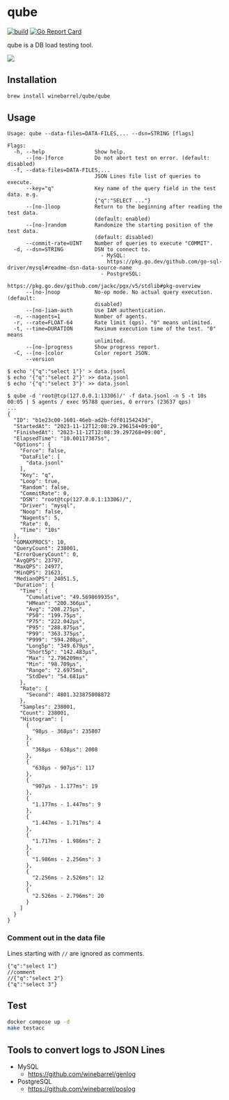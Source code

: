 # qube

[![build](https://github.com/winebarrel/qube/actions/workflows/test.yml/badge.svg)](https://github.com/winebarrel/qube/actions/workflows/test.yml)
[![Go Report Card](https://goreportcard.com/badge/github.com/winebarrel/qube)](https://goreportcard.com/report/github.com/winebarrel/qube)

qube is a DB load testing tool.

![](https://github.com/user-attachments/assets/ad0078d7-ec2d-4976-b0c3-836e05e557db)

## Installation

```sh
brew install winebarrel/qube/qube
```

## Usage

```
Usage: qube --data-files=DATA-FILES,... --dsn=STRING [flags]

Flags:
  -h, --help                Show help.
      --[no-]force          Do not abort test on error. (default: disabled)
  -f, --data-files=DATA-FILES,...
                            JSON Lines file list of queries to execute.
      --key="q"             Key name of the query field in the test data. e.g.
                            {"q":"SELECT ..."}
      --[no-]loop           Return to the beginning after reading the test data.
                            (default: enabled)
      --[no-]random         Randomize the starting position of the test data.
                            (default: disabled)
      --commit-rate=UINT    Number of queries to execute "COMMIT".
  -d, --dsn=STRING          DSN to connect to.
                              - MySQL:
                                https://pkg.go.dev/github.com/go-sql-driver/mysql#readme-dsn-data-source-name
                              - PostgreSQL:
                                https://pkg.go.dev/github.com/jackc/pgx/v5/stdlib#pkg-overview
      --[no-]noop           No-op mode. No actual query execution. (default:
                            disabled)
      --[no-]iam-auth       Use IAM authentication.
  -n, --nagents=1           Number of agents.
  -r, --rate=FLOAT-64       Rate limit (qps). "0" means unlimited.
  -t, --time=DURATION       Maximum execution time of the test. "0" means
                            unlimited.
      --[no-]progress       Show progress report.
  -C, --[no-]color          Color report JSON.
      --version
```

```
$ echo '{"q":"select 1"}' > data.jsonl
$ echo '{"q":"select 2"}' >> data.jsonl
$ echo '{"q":"select 3"}' >> data.jsonl

$ qube -d 'root@tcp(127.0.0.1:13306)/' -f data.jsonl -n 5 -t 10s
00:05 | 5 agents / exec 95788 queries, 0 errors (23637 qps)
...
{
  "ID": "b1e23c00-1601-46eb-ad2b-fdf01154243d",
  "StartedAt": "2023-11-12T12:08:29.296154+09:00",
  "FinishedAt": "2023-11-12T12:08:39.297268+09:00",
  "ElapsedTime": "10.001173875s",
  "Options": {
    "Force": false,
    "DataFile": [
      "data.jsonl"
    ],
    "Key": "q",
    "Loop": true,
    "Random": false,
    "CommitRate": 0,
    "DSN": "root@tcp(127.0.0.1:13306)/",
    "Driver": "mysql",
    "Noop": false,
    "Nagents": 5,
    "Rate": 0,
    "Time": "10s"
  },
  "GOMAXPROCS": 10,
  "QueryCount": 238001,
  "ErrorQueryCount": 0,
  "AvgQPS": 23797,
  "MaxQPS": 24977,
  "MinQPS": 21623,
  "MedianQPS": 24051.5,
  "Duration": {
    "Time": {
      "Cumulative": "49.569869935s",
      "HMean": "200.366µs",
      "Avg": "208.275µs",
      "P50": "199.75µs",
      "P75": "222.042µs",
      "P95": "288.875µs",
      "P99": "363.375µs",
      "P999": "594.208µs",
      "Long5p": "349.679µs",
      "Short5p": "142.483µs",
      "Max": "2.796209ms",
      "Min": "98.709µs",
      "Range": "2.6975ms",
      "StdDev": "54.681µs"
    },
    "Rate": {
      "Second": 4801.323875008872
    },
    "Samples": 238001,
    "Count": 238001,
    "Histogram": [
      {
        "98µs - 368µs": 235807
      },
      {
        "368µs - 638µs": 2008
      },
      {
        "638µs - 907µs": 117
      },
      {
        "907µs - 1.177ms": 19
      },
      {
        "1.177ms - 1.447ms": 9
      },
      {
        "1.447ms - 1.717ms": 4
      },
      {
        "1.717ms - 1.986ms": 2
      },
      {
        "1.986ms - 2.256ms": 3
      },
      {
        "2.256ms - 2.526ms": 12
      },
      {
        "2.526ms - 2.796ms": 20
      }
    ]
  }
}
```

### Comment out in the data file

Lines starting with `//` are ignored as comments.

```
{"q":"select 1"}
//comment
//{"q":"select 2"}
{"q":"select 3"}
```

## Test

```sh
docker compose up -d
make testacc
```

## Tools to convert logs to JSON Lines
* MySQL
    * https://github.com/winebarrel/genlog
* PostgreSQL
    * https://github.com/winebarrel/poslog
